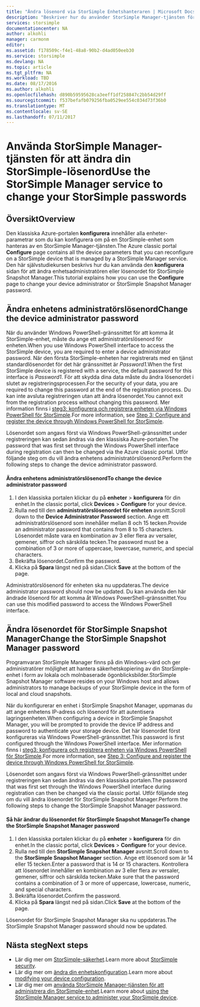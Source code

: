 ```yaml
---
title: "Ändra lösenord via StorSimple Enhetshanteraren | Microsoft Docs"
description: "Beskriver hur du använder StorSimple Manager-tjänsten för att ändra administratörslösenordet StorSimple Snapshot Manager och enhet."
services: storsimple
documentationcenter: NA
author: alkohli
manager: carmonm
editor: 
ms.assetid: f178509c-f4e1-48a8-90b2-d4ad050eeb30
ms.service: storsimple
ms.devlang: NA
ms.topic: article
ms.tgt_pltfrm: NA
ms.workload: TBD
ms.date: 08/17/2016
ms.author: alkohli
ms.openlocfilehash: d890b59595628ca3eeff1df258847c2bb54d29ff
ms.sourcegitcommit: f537befafb079256fba0529ee554c034d73f36b0
ms.translationtype: MT
ms.contentlocale: sv-SE
ms.lasthandoff: 07/11/2017
---
```

# <a name="use-the-storsimple-manager-service-to-change-your-storsimple-passwords"></a><span data-ttu-id="74584-103">Använda StorSimple Manager-tjänsten för att ändra din StorSimple-lösenord</span><span class="sxs-lookup"><span data-stu-id="74584-103">Use the StorSimple Manager service to change your StorSimple passwords</span></span>
## <a name="overview"></a><span data-ttu-id="74584-104">Översikt</span><span class="sxs-lookup"><span data-stu-id="74584-104">Overview</span></span>
<span data-ttu-id="74584-105">Den klassiska Azure-portalen **konfigurera** innehåller alla enheter-parametrar som du kan konfigurera om på en StorSimple-enhet som hanteras av en StorSimple Manager-tjänsten.</span><span class="sxs-lookup"><span data-stu-id="74584-105">The Azure classic portal **Configure** page contains all the device parameters that you can reconfigure on a StorSimple device that is managed by a StorSimple Manager service.</span></span> <span data-ttu-id="74584-106">Den här självstudiekursen beskrivs hur du kan använda den **konfigurera** sidan för att ändra enhetsadministratören eller lösenordet för StorSimple Snapshot Manager.</span><span class="sxs-lookup"><span data-stu-id="74584-106">This tutorial explains how you can use the **Configure** page to change your device administrator or StorSimple Snapshot Manager password.</span></span>

## <a name="change-the-device-administrator-password"></a><span data-ttu-id="74584-107">Ändra enhetens administratörslösenord</span><span class="sxs-lookup"><span data-stu-id="74584-107">Change the device administrator password</span></span>
<span data-ttu-id="74584-108">När du använder Windows PowerShell-gränssnittet för att komma åt StorSimple-enhet, måste du ange ett administratörslösenord för enheten.</span><span class="sxs-lookup"><span data-stu-id="74584-108">When you use Windows PowerShell interface to access the StorSimple device, you are required to enter a device administrator password.</span></span> <span data-ttu-id="74584-109">När den första StorSimple-enheten har registrerats med en tjänst standardlösenordet för det här gränssnittet är *Password1*.</span><span class="sxs-lookup"><span data-stu-id="74584-109">When the first StorSimple device is registered with a service, the default password for this interface is *Password1*.</span></span> <span data-ttu-id="74584-110">För att skydda dina data måste du ändra lösenordet i slutet av registreringsprocessen.</span><span class="sxs-lookup"><span data-stu-id="74584-110">For the security of your data, you are required to change this password at the end of the registration process.</span></span> <span data-ttu-id="74584-111">Du kan inte avsluta registreringen utan att ändra lösenordet.</span><span class="sxs-lookup"><span data-stu-id="74584-111">You cannot exit from the registration process without changing this password.</span></span> <span data-ttu-id="74584-112">Mer information finns i [steg3: konfigurera och registrera enheten via Windows PowerShell för StorSimple](storsimple-deployment-walkthrough-u2.md#step-3-configure-and-register-the-device-through-windows-powershell-for-storsimple).</span><span class="sxs-lookup"><span data-stu-id="74584-112">For more information, see [Step 3: Configure and register the device through Windows PowerShell for StorSimple](storsimple-deployment-walkthrough-u2.md#step-3-configure-and-register-the-device-through-windows-powershell-for-storsimple).</span></span>

<span data-ttu-id="74584-113">Lösenordet som angavs först via Windows PowerShell-gränssnittet under registreringen kan sedan ändras via den klassiska Azure-portalen.</span><span class="sxs-lookup"><span data-stu-id="74584-113">The password that was first set through the Windows PowerShell interface during registration can then be changed via the Azure classic portal.</span></span> <span data-ttu-id="74584-114">Utför följande steg om du vill ändra enhetens administratörslösenord.</span><span class="sxs-lookup"><span data-stu-id="74584-114">Perform the following steps to change the device administrator password.</span></span>

#### <a name="to-change-the-device-administrator-password"></a><span data-ttu-id="74584-115">Ändra enhetens administratörslösenord</span><span class="sxs-lookup"><span data-stu-id="74584-115">To change the device administrator password</span></span>
1. <span data-ttu-id="74584-116">I den klassiska portalen klickar du på **enheter** > **konfigurera** för din enhet.</span><span class="sxs-lookup"><span data-stu-id="74584-116">In the classic portal, click **Devices** > **Configure** for your device.</span></span>
2. <span data-ttu-id="74584-117">Rulla ned till den **administratörslösenordet för enheten** avsnitt.</span><span class="sxs-lookup"><span data-stu-id="74584-117">Scroll down to the **Device Administrator Password** section.</span></span> <span data-ttu-id="74584-118">Ange ett administratörslösenord som innehåller mellan 8 och 15 tecken.</span><span class="sxs-lookup"><span data-stu-id="74584-118">Provide an administrator password that contains from 8 to 15 characters.</span></span> <span data-ttu-id="74584-119">Lösenordet måste vara en kombination av 3 eller flera av versaler, gemener, siffror och särskilda tecken.</span><span class="sxs-lookup"><span data-stu-id="74584-119">The password must be a combination of 3 or more of uppercase, lowercase, numeric, and special characters.</span></span>
3. <span data-ttu-id="74584-120">Bekräfta lösenordet.</span><span class="sxs-lookup"><span data-stu-id="74584-120">Confirm the password.</span></span>
4. <span data-ttu-id="74584-121">Klicka på **Spara** längst ned på sidan.</span><span class="sxs-lookup"><span data-stu-id="74584-121">Click **Save** at the bottom of the page.</span></span>

<span data-ttu-id="74584-122">Administratörslösenord för enheten ska nu uppdateras.</span><span class="sxs-lookup"><span data-stu-id="74584-122">The device administrator password should now be updated.</span></span> <span data-ttu-id="74584-123">Du kan använda den här ändrade lösenord för att komma åt Windows PowerShell-gränssnittet.</span><span class="sxs-lookup"><span data-stu-id="74584-123">You can use this modified password to access the Windows PowerShell interface.</span></span>

## <a name="change-the-storsimple-snapshot-manager-password"></a><span data-ttu-id="74584-124">Ändra lösenordet för StorSimple Snapshot Manager</span><span class="sxs-lookup"><span data-stu-id="74584-124">Change the StorSimple Snapshot Manager password</span></span>
<span data-ttu-id="74584-125">Programvaran StorSimple Manager finns på din Windows-värd och ger administratörer möjlighet att hantera säkerhetskopiering av din StorSimple-enhet i form av lokala och molnbaserade ögonblicksbilder.</span><span class="sxs-lookup"><span data-stu-id="74584-125">StorSimple Snapshot Manager software resides on your Windows host and allows administrators to manage backups of your StorSimple device in the form of local and cloud snapshots.</span></span>

<span data-ttu-id="74584-126">När du konfigurerar en enhet i StorSimple Snapshot Manager, uppmanas du att ange enhetens IP-adress och lösenord för att autentisera lagringsenheten.</span><span class="sxs-lookup"><span data-stu-id="74584-126">When configuring a device in StorSimple Snapshot Manager, you will be prompted to provide the device IP address and password to authenticate your storage device.</span></span> <span data-ttu-id="74584-127">Det här lösenordet först konfigureras via Windows PowerShell-gränssnittet.</span><span class="sxs-lookup"><span data-stu-id="74584-127">This password is first configured through the Windows PowerShell interface.</span></span> <span data-ttu-id="74584-128">Mer information finns i [steg3: konfigurera och registrera enheten via Windows PowerShell för StorSimple](storsimple-deployment-walkthrough-u2.md#step-3-configure-and-register-the-device-through-windows-powershell-for-storsimple).</span><span class="sxs-lookup"><span data-stu-id="74584-128">For more information, see [Step 3: Configure and register the device through Windows PowerShell for StorSimple](storsimple-deployment-walkthrough-u2.md#step-3-configure-and-register-the-device-through-windows-powershell-for-storsimple).</span></span>

<span data-ttu-id="74584-129">Lösenordet som angavs först via Windows PowerShell-gränssnittet under registreringen kan sedan ändras via den klassiska portalen.</span><span class="sxs-lookup"><span data-stu-id="74584-129">The password that was first set through the Windows PowerShell interface during registration can then be changed via the classic portal.</span></span> <span data-ttu-id="74584-130">Utför följande steg om du vill ändra lösenordet för StorSimple Snapshot Manager.</span><span class="sxs-lookup"><span data-stu-id="74584-130">Perform the following steps to change the StorSimple Snapshot Manager password.</span></span>

#### <a name="to-change-the-storsimple-snapshot-manager-password"></a><span data-ttu-id="74584-131">Så här ändrar du lösenordet för StorSimple Snapshot Manager</span><span class="sxs-lookup"><span data-stu-id="74584-131">To change the StorSimple Snapshot Manager password</span></span>
1. <span data-ttu-id="74584-132">I den klassiska portalen klickar du på **enheter** > **konfigurera** för din enhet.</span><span class="sxs-lookup"><span data-stu-id="74584-132">In the classic portal, click **Devices** > **Configure** for your device.</span></span>
2. <span data-ttu-id="74584-133">Rulla ned till den **StorSimple Snapshot Manager** avsnitt.</span><span class="sxs-lookup"><span data-stu-id="74584-133">Scroll down to the **StorSimple Snapshot Manager** section.</span></span> <span data-ttu-id="74584-134">Ange ett lösenord som är 14 eller 15 tecken.</span><span class="sxs-lookup"><span data-stu-id="74584-134">Enter a password that is 14 or 15 characters.</span></span> <span data-ttu-id="74584-135">Kontrollera att lösenordet innehåller en kombination av 3 eller flera av versaler, gemener, siffror och särskilda tecken.</span><span class="sxs-lookup"><span data-stu-id="74584-135">Make sure that the password contains a combination of 3 or more of uppercase, lowercase, numeric, and special characters.</span></span>
3. <span data-ttu-id="74584-136">Bekräfta lösenordet.</span><span class="sxs-lookup"><span data-stu-id="74584-136">Confirm the password.</span></span>
4. <span data-ttu-id="74584-137">Klicka på **Spara** längst ned på sidan.</span><span class="sxs-lookup"><span data-stu-id="74584-137">Click **Save** at the bottom of the page.</span></span>

<span data-ttu-id="74584-138">Lösenordet för StorSimple Snapshot Manager ska nu uppdateras.</span><span class="sxs-lookup"><span data-stu-id="74584-138">The StorSimple Snapshot Manager password should now be updated.</span></span>

## <a name="next-steps"></a><span data-ttu-id="74584-139">Nästa steg</span><span class="sxs-lookup"><span data-stu-id="74584-139">Next steps</span></span>
* <span data-ttu-id="74584-140">Lär dig mer om [StorSimple-säkerhet](storsimple-security.md).</span><span class="sxs-lookup"><span data-stu-id="74584-140">Learn more about [StorSimple security](storsimple-security.md).</span></span>
* <span data-ttu-id="74584-141">Lär dig mer om [ändra din enhetskonfiguration](storsimple-modify-device-config.md).</span><span class="sxs-lookup"><span data-stu-id="74584-141">Learn more about [modifying your device configuration](storsimple-modify-device-config.md).</span></span>
* <span data-ttu-id="74584-142">Lär dig mer om [använda StorSimple Manager-tjänsten för att administrera din StorSimple-enhet](storsimple-manager-service-administration.md).</span><span class="sxs-lookup"><span data-stu-id="74584-142">Learn more about [using the StorSimple Manager service to administer your StorSimple device](storsimple-manager-service-administration.md).</span></span>

